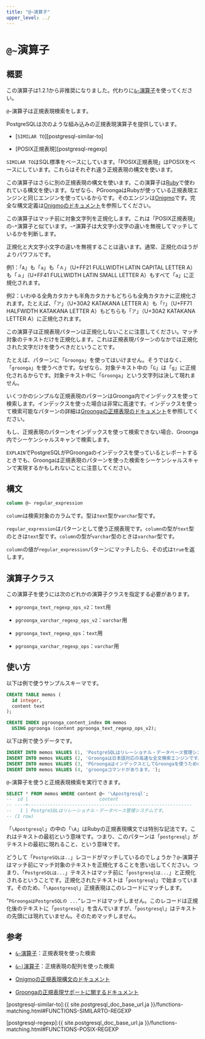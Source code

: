 ```yaml
---
title: "@~演算子"
upper_level: ../
---
```


# `@~`演算子

## 概要

この演算子は1.2.1から非推奨になりました。代わりに[`&~`演算子][regular-expression-v2]を使ってください。

`@~`演算子は正規表現検索をします。

PostgreSQLは次のような組み込みの正規表現演算子を提供しています。

  * [`SIMILAR TO`][postgresql-similar-to]

  * [POSIX正規表現][postgresql-regexp]

`SIMILAR TO`はSQL標準をベースにしています。「POSIX正規表現」はPOSIXをベースにしています。これらはそれぞれ違う正規表現の構文を使います。

この演算子はさらに別の正規表現の構文を使います。この演算子は[Ruby][ruby]で使われている構文を使います。なぜなら、PGroongaはRubyが使っている正規表現エンジンと同じエンジンを使っているからです。そのエンジンは[Onigmo][onigmo]です。完全な構文定義は[Onigmoのドキュメント][onigmo-document]を参照してください。

この演算子はマッチ前に対象文字列を正規化します。これは「POSIX正規表現」の`~*`演算子と似ています。`~*`演算子は大文字小文字の違いを無視してマッチしているかを判断します。

正規化と大文字小文字の違いを無視することは違います。通常、正規化のほうがよりパワフルです。

例1：「`A`」も「`a`」も「`Ａ`」（U+FF21 FULLWIDTH LATIN CAPITAL LETTER A）も「`ａ`」（U+FF41 FULLWIDTH LATIN SMALL LETTER A）もすべて「`a`」に正規化されます。

例2：いわゆる全角カタカナも半角カタカナもどちらも全角カタカナに正規化されます。たとえば、「`ア`」（U+30A2 KATAKANA LETTER A）も「`ｱ`」（U+FF71 HALFWIDTH KATAKANA LETTER A）もどちらも「`ア`」（U+30A2 KATAKANA LETTER A）に正規化されます。

この演算子は正規表現パターンは正規化しないことに注意してください。マッチ対象のテキストだけを正規化します。これは正規表現パターンのなかでは正規化された文字だけを使うべきだということです。

たとえば、パターンに「`Groonga`」を使ってはいけません。そうではなく、「`groonga`」を使うべきです。なぜなら、対象テキスト中の「`G`」は「`g`」に正規化されるからです。対象テキスト中に「`Groonga`」という文字列は決して現れません。

いくつかのシンプルな正規表現のパターンはGroonga内でインデックスを使って検索します。インデックスを使った場合は非常に高速です。インデックスを使って検索可能なパターンの詳細は[Groongaの正規表現のドキュメント](http://groonga.org/ja/docs/reference/regular_expression.html#regular-expression-index)を参照してください。

もし、正規表現のパターンをインデックスを使って検索できない場合、Groonga内でシーケンシャルスキャンで検索します。

`EXPLAIN`でPostgreSQLがPGroongaのインデックスを使っているとレポートするときでも、Groongaは正規表現のパターンを使った検索をシーケンシャルスキャンで実現するかもしれないことに注意してください。

## 構文

```sql
column @~ regular_expression
```

`column`は検索対象のカラムです。型は`text`型か`varchar`型です。

`regular_expression`はパターンとして使う正規表現です。`column`の型が`text`型のときは`text`型です。`column`の型が`varchar`型のときは`varchar`型です。

`column`の値が`regular_expression`パターンにマッチしたら、その式は`true`を返します。

## 演算子クラス

この演算子を使うには次のどれかの演算子クラスを指定する必要があります。

  * `pgroonga_text_regexp_ops_v2`：`text`用

  * `pgroonga_varchar_regexp_ops_v2`：`varchar`用

  * `pgroonga_text_regexp_ops`：`text`用

  * `pgroonga_varchar_regexp_ops`：`varchar`用

## 使い方

以下は例で使うサンプルスキーマです。

```sql
CREATE TABLE memos (
  id integer,
  content text
);

CREATE INDEX pgroonga_content_index ON memos
  USING pgroonga (content pgroonga_text_regexp_ops_v2);
```

以下は例で使うデータです。

```sql
INSERT INTO memos VALUES (1, 'PostgreSQLはリレーショナル・データベース管理システムです。');
INSERT INTO memos VALUES (2, 'Groongaは日本語対応の高速な全文検索エンジンです。');
INSERT INTO memos VALUES (3, 'PGroongaはインデックスとしてGroongaを使うためのPostgreSQLの拡張機能です。');
INSERT INTO memos VALUES (4, 'groongaコマンドがあります。');
```

`@~`演算子を使うと正規表現検索を実行できます。

```sql
SELECT * FROM memos WHERE content @~ '\Apostgresql';
--  id |                          content                           
-- ----+------------------------------------------------------------
--   1 | PostgreSQLはリレーショナル・データベース管理システムです。
-- (1 row)
```

「`\Apostgresql`」の中の「`\A`」はRubyの正規表現構文では特別な記法です。これはテキストの最初という意味です。つまり、このパターンは「`postgresql`」がテキストの最初に現れること、という意味です。

どうして「`PostgreSQLは..`」レコードがマッチしているのでしょうか？`@~`演算子はマッチ前にマッチ対象のテキストを正規化することを思い出してください。つまり、「`PostgreSQLは...`」テキストはマッチ前に「`postgresqlは...`」と正規化されるということです。正規化されたテキストは「`postgresql`」で始まっています。そのため、「`\Apostgresql`」正規表現はこのレコードにマッチします。

"`PGroongaはPostgreSQLの ...`"レコードはマッチしません。このレコードは正規化後のテキストに「`postgresql`」を含んでいますが、「`postgresql`」はテキストの先頭には現れていません。そのためマッチしません。

## 参考

  * [`&~`演算子][regular-expression-v2]：正規表現を使った検索

  * [`&~|`演算子][regular-expression-in-v2]：正規表現の配列を使った検索

  * [Onigmoの正規表現構文のドキュメント][onigmo-document]

  * [Groongaの正規表現サポートに関するドキュメント][groonga-regular-expression]

[regular-expression-v2]:regular-expression-v2.html

[postgresql-similar-to]:{{ site.postgresql_doc_base_url.ja }}/functions-matching.html#FUNCTIONS-SIMILARTO-REGEXP

[postgresql-regexp]:{{ site.postgresql_doc_base_url.ja }}/functions-matching.html#FUNCTIONS-POSIX-REGEXP

[ruby]:https://www.ruby-lang.org/ja/

[onigmo]:https://github.com/k-takata/Onigmo

[onigmo-document]:https://github.com/k-takata/Onigmo/blob/master/doc/RE.ja

[groonga-regular-expression]:http://groonga.org/ja/docs/reference/regular_expression.html#regular-expression-index

[regular-expression-in-v2]:regular-expression-in-v2.html

